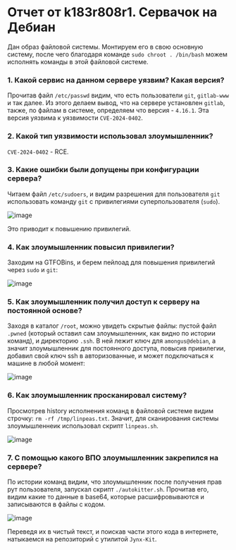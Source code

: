 # Отчет от k183r808r1. Сервачок на Дебиан

Дан образ файловой системы. Монтируем его в свою основную систему, после чего благодаря команде `sudo chroot . /bin/bash` можем исполнять команды в этой файловой системе.

### 1. Какой сервис на данном сервере уязвим? Какая версия?

Прочитав файл `/etc/passwd` видим, что есть пользователи `git`, `gitlab-www` и так далее. Из этого делаем вывод, что на сервере установлен `gitlab`, также, по файлам в системе, определяем что версия - `4.16.1`. Эта версия уязвима к уязвимости `CVE-2024-0402`.

### 2. Какой тип уязвимости использовал злоумышленник?

`CVE-2024-0402` - RCE.

### 3. Какие ошибки были допущены при конфигурации сервера?

Читаем файл `/etc/sudoers`, и видим разрешения для пользователя `git` использовать команду `git` с привилегиями суперпользователя (`sudo`).

![image](https://github.com/shersh-is/nto_k183r808r1/assets/81306107/88d3d268-11ef-4a64-bc20-034c066b6faf)

Это приводит к повышению привилегий.

### 4. Как злоумышленник повысил привилегии?

Заходим на GTFOBins, и берем пейлоад для повышения привилегий через `sudo` и `git`:

![image](https://github.com/shersh-is/nto_k183r808r1/assets/81306107/7b10919a-8e03-4a6e-99cc-1ec908650851)

### 5. Как злоумышленник получил доступ к серверу на постоянной основе?

Заходя в каталог `/root`, можно увидеть скрытые файлы: пустой файл `.pwned` (который оставил сам злоумышленник, как видно по истории команд), и директорию `.ssh`. В ней лежит ключ для `amongus@debian`, а значит злоумышленник для постоянного доступа, повысив привилегии, добавил свой ключ ssh в авторизованные, и может подключаться к машине в любой момент:

![image](https://github.com/shersh-is/nto_k183r808r1/assets/81306107/91d8647f-e01f-478f-8a18-1cdc2fab48f1)

### 6. Как злоумышленник просканировал систему?

Просмотрев history исполнения команд в файловой системе видим строчку: `rm -rf /tmp/linpeas.txt`. Значит, для сканирования системы злоумышленнеик использовал скрипт `linpeas.sh`. 

![image](https://github.com/shersh-is/nto_k183r808r1/assets/81306107/0883743d-f784-406f-9d1a-0d88d1bc3e39)

### 7. С помощью какого ВПО злоумышленник закрепился на сервере?
По истории команд видим, что злоумышленник после получения прав рут пользователя, запускал скрипт `./autokitter.sh`. Прочитав его, видим какие то данные в base64, которые расшифровываются и записываются в файлы с кодом. 

![image](https://github.com/shersh-is/nto_k183r808r1/assets/81306107/1ecbbf9f-ddc3-420b-8417-1e6b6db8e2e9)

Переведя их в чистый текст, и поискав части этого кода в интернете, натыкаемся на репозиторий с утилитой `Jynx-Kit`.
